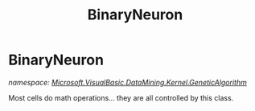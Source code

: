 ﻿---
title: BinaryNeuron
---

# BinaryNeuron
_namespace: [Microsoft.VisualBasic.DataMining.Kernel.GeneticAlgorithm](N-Microsoft.VisualBasic.DataMining.Kernel.GeneticAlgorithm.html)_

Most cells do math operations... they are all controlled by this class.




